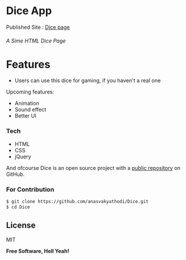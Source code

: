 # Dice App
Published Site : [Dice page](https://anasvakyathodi.me/Dice)
###### A Sime HTML Dice Page
#
# Features

  - Users can use this dice for gaming, if you haven't a real one 

Upcoming features:
   - Animation
   - Sound effect
   - Better UI

### Tech

* HTML
* CSS
* jQuery

And ofcourse Dice is an open source project with a [public repository](https://github.com/anasvakyathodi/Dice)
 on GitHub.

### For Contribution


```sh
$ git clone https://github.com/anasvakyathodi/Dice.git
$ cd Dice
```

License
----
MIT


**Free Software, Hell Yeah!**

   [git-repo-url]: <https://github.com/anasvakyathodi/Dice>

 
